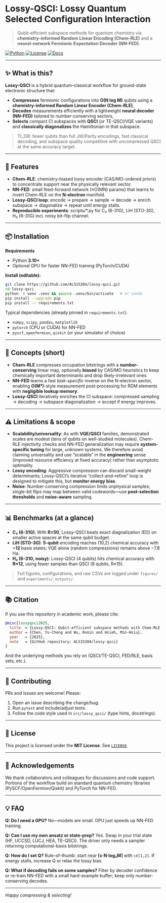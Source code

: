 # Lossy-QSCI: Lossy Quantum Selected Configuration Interaction

> Qubit-efficient subspace methods for quantum chemistry via **chemistry-informed Random Linear Encoding (Chem-RLE)** and a **neural-network Fermionic Expectation Decoder (NN-FED)**.

[![Python](https://img.shields.io/badge/python-3.10%2B-blue.svg)](https://www.python.org/)
[![License](https://img.shields.io/badge/license-MIT-green.svg)](./LICENSE)
[![Docs](https://img.shields.io/badge/docs-README-lightgrey.svg)](#-documentation)

---

## ✨ What is this?

**Lossy-QSCI** is a hybrid quantum–classical workflow for ground-state electronic structure that:

* **Compresses** fermionic configurations into **O(N log M)** qubits using a **chemistry-informed Random Linear Encoder (Chem-RLE)**,
* **Decodes** measurements efficiently with a lightweight **neural decoder (NN-FED)** tailored to number-conserving sectors,
* **Selects** compact CI subspaces with **QSCI** (or TE-QSCI/VQE variants) and **classically diagonalizes** the Hamiltonian in that subspace.

> TL;DR: fewer qubits than full JW/Parity encodings, fast classical decoding, and subspace quality competitive with uncompressed QSCI at the same accuracy target.

---

## 🔧 Features

* **Chem-RLE**: chemistry-biased lossy encoder (CAS/MO-ordered priors) to concentrate support near the physically relevant sector.
* **NN-FED**: small feed-forward network (≈O(MN) params) that learns to invert Chem-RLE on the **N-electron** manifold.
* **Lossy-QSCI loop**: encode → prepare → sample → decode → enrich subspace → diagonalize → repeat until energy stalls.
* **Reproducible experiments**: scripts/*.py for C₂ (6-31G), LiH (STO-3G), H₂ (6-31G) incl. noisy bit-flip channel.

---

## 📦 Installation

**Requirements**

* Python **3.10+**
* Optional GPU for faster NN-FED training (PyTorch/CUDA)

**Install (editable):**

```bash
git clone https://github.com/ALS15204/lossy-qsci.git
cd lossy-qsci
python -m venv .venv && source .venv/bin/activate   # or conda
pip install --upgrade pip
pip install -r requirements.txt
```

Typical dependencies (already pinned in `requirements.txt`):

* `numpy`, `scipy`, `pandas`, `matplotlib`
* `pytorch` (CPU or CUDA) for NN-FED
* `pyscf`, `openfermion`, `qiskit` (or your simulator of choice)

---

## 🧠 Concepts (short)

* **Chem-RLE** compresses occupation bitstrings with a **number-conserving** linear map, optionally **biased** by CAS/MO heuristics to keep chemically important determinants and drop likely-irrelevant ones.
* **NN-FED** learns a fast *task-specific* inverse on the N-electron sector, enabling **O(M⁴)**-style measurement post-processing for RDM elements with **negligible lookup memory**.
* **Lossy-QSCI** iteratively enriches the CI subspace: compressed sampling → decoding → subspace diagonalization → accept if energy improves.

---

## ⚠️ Limitations & scope

* **Scalability/universality**: As with **VQE/QSCI** families, demonstrated scales are modest (tens of qubits on well-studied molecules). Chem-RLE injectivity checks and NN-FED generalization may require **system-specific tuning** for large, *unknown* systems. We therefore avoid claiming universality and use “scalable” in the **engineering** sense (improved resource efficiency at fixed accuracy) rather than asymptotic optimality.
* **Lossy encoding**: Aggressive compression can discard small-weight determinants; Lossy-QSCI’s iterative “collect-and-refine” loop is designed to mitigate this, but **monitor energy bias**.
* **Noise**: Number-conserving compression limits unphysical samples; single-bit flips may map between valid codewords—use **post-selection thresholds** and **noise-aware** sampling.

---

## 📊 Benchmarks (at a glance)

* **C₂ (6-31G)**: With **R=50**, Lossy-QSCI beats exact diagnalization (ED) on smaller active spaces at the same qubit budget.
* **LiH (STO-3G)**: **5-qubit** encoding reaches (10,2) chemical accuracy with **\~12** basis states; VQE alone (random compressions) remains above −7.8 Ha.
* **H₂ (6-31G, noisy)**: Lossy-QSCI (4 qubits) hits chemical accuracy with **R≈12**, using fewer samples than QSCI (8 qubits, R≈15).

> Full figures, configurations, and raw CSVs are logged under `figures/` and `experiments/_outputs/`.

---

## 📚 Citation

If you use this repository in academic work, please cite:

```bibtex
@misc{lossyqsci2025,
  title  = {Lossy-QSCI: Qubit-efficient subspace methods with Chem-RLE and NN-FED},
  author = {Chen, Yu-Cheng and Wu, Ronin and Hsieh, Min-Hsiu},
  year   = {2025},
  note   = {GitHub repository: ALS15204/lossy-qsci}
}
```

And the underlying methods you rely on (QSCI/TE-QSCI, FED/RLE, basis sets, etc.).

---

## 🤝 Contributing

PRs and issues are welcome! Please:

1. Open an issue describing the change/bug.
2. Run `pytest` and include/adjust tests.
3. Follow the code style used in `src/lossy_qsci/` (type hints, docstrings).

---

## 📜 License

This project is licensed under the **MIT License**. See [`LICENSE`](./LICENSE).

---

## 🙏 Acknowledgements

We thank collaborators and colleagues for discussions and code support. Portions of the workflow build on standard quantum chemistry libraries (PySCF/OpenFermion/Qiskit) and PyTorch for NN-FED.

---

## 💡 FAQ

**Q: Do I need a GPU?**
No—models are small. GPU just speeds up NN-FED training.

**Q: Can I use my own ansatz or state-prep?**
Yes. Swap in your trial state (HF, UCCSD, LUCJ, HEA, TE-QSCI). The driver only needs a sampler returning computational-basis bitstrings.

**Q: How do I set Q?**
Rule-of-thumb: start near **⌈c·N·log₂M⌉** with `c∈[1,2]`. If energy stalls, increase Q or relax the lossy bias.

**Q: What if decoding fails on some samples?**
Filter by decoder confidence or re-train NN-FED with a small hard-example buffer; keep only number-conserving decodes.

---

*Happy compressing & selecting!*
